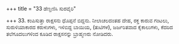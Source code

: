 +++
title = "33 ಡೆಣ್ಡಣಿಸಿ ಸುರವೈರಿ"

+++
33. ಕಂಪಿಸುತ್ತಾ ರಾಕ್ಷಸನು ಧೊಪ್ಪನೆ ಬಿದ್ದನು. ನೀಲಾಚಲದಂತಹ ದೇಹ, ರಕ್ತ ಕಾರುವ ಗಂಟಲು, ಸುರುಳಿಯಾಕಾರದ ಕರುಳುಗಳು, ಇಳಿಬಿದ್ದ ಬಾಯಿಯ, (ತುಟಿಗಳ), ಜರ್ಜರಿತವಾದ ಕೈಕಾಲುಗಳು, ಕೆದರಿದ ತಲೆಗೂದಲುಗಳಿಂದ ಕೂಡಿದ ರಾಕ್ಷಸನನ್ನು ಬ್ರಾಹ್ಮಣರು ನೋಡಿದರು.